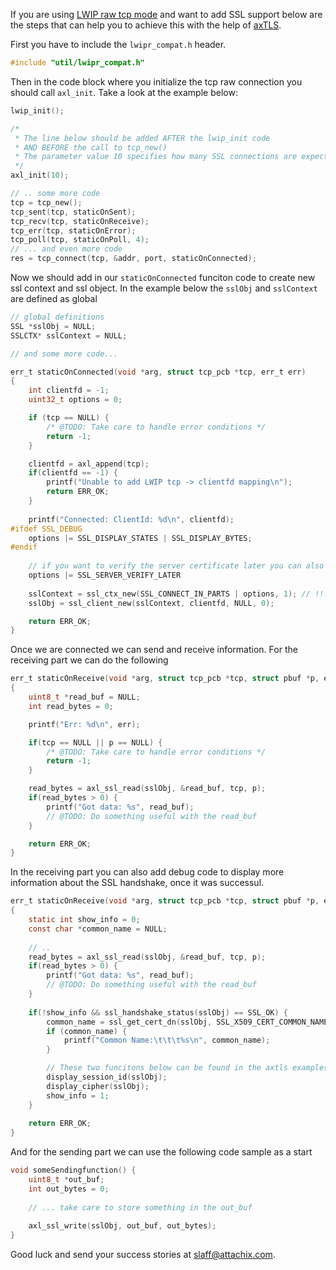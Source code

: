 If you are using [LWIP raw tcp mode](http://lwip.wikia.com/wiki/Raw/TCP) and want to add SSL support below are the steps that can help you to achieve this with the help of [axTLS]( http://axtls.sourceforge.net/ ).
		
First you have to include the `lwipr_compat.h` header.

```C
#include "util/lwipr_compat.h"
```

Then in the code block where you initialize the tcp raw connection you should call `axl_init`.
Take a look at the example below:

```C
lwip_init();

/* 
 * The line below should be added AFTER the lwip_init code
 * AND BEFORE the call to tcp_new()
 * The parameter value 10 specifies how many SSL connections are expected
 */ 
axl_init(10);

// .. some more code
tcp = tcp_new();
tcp_sent(tcp, staticOnSent);
tcp_recv(tcp, staticOnReceive);
tcp_err(tcp, staticOnError);
tcp_poll(tcp, staticOnPoll, 4);
// ... and even more code 
res = tcp_connect(tcp, &addr, port, staticOnConnected);


```

Now we should add in our `staticOnConnected` funciton code to create new ssl context and ssl object. 
In the example below the `sslObj` and `sslContext` are defined as global

```C
// global definitions
SSL *sslObj = NULL;
SSLCTX* sslContext = NULL;

// and some more code...

err_t staticOnConnected(void *arg, struct tcp_pcb *tcp, err_t err)
{
	int clientfd = -1;
	uint32_t options = 0;

	if (tcp == NULL) {
		/* @TODO: Take care to handle error conditions */
		return -1;
	}

	clientfd = axl_append(tcp);
	if(clientfd == -1) {
		printf("Unable to add LWIP tcp -> clientfd mapping\n");
		return ERR_OK;
	}
	
	printf("Connected: ClientId: %d\n", clientfd);
#ifdef SSL_DEBUG
	options |= SSL_DISPLAY_STATES | SSL_DISPLAY_BYTES;
#endif	
	
	// if you want to verify the server certificate later you can also add the following option
	options |= SSL_SERVER_VERIFY_LATER
	
	sslContext = ssl_ctx_new(SSL_CONNECT_IN_PARTS | options, 1); // !!! SSL_CONNECT_IN_PARTS must be in the flags !!!
	sslObj = ssl_client_new(sslContext, clientfd, NULL, 0);

	return ERR_OK;
}
```


Once we are connected we can send and receive information. For the receiving part we can do the following

```C
err_t staticOnReceive(void *arg, struct tcp_pcb *tcp, struct pbuf *p, err_t err)
{
	uint8_t *read_buf = NULL;
	int read_bytes = 0;

	printf("Err: %d\n", err);

	if(tcp == NULL || p == NULL) {
		/* @TODO: Take care to handle error conditions */
		return -1;
	}

	read_bytes = axl_ssl_read(sslObj, &read_buf, tcp, p);
	if(read_bytes > 0) {
		printf("Got data: %s", read_buf);
		// @TODO: Do something useful with the read_buf 
	}

	return ERR_OK;
}
```

In the receiving part you can also add debug code to display more information about the SSL handshake, once it was successul.


```C
err_t staticOnReceive(void *arg, struct tcp_pcb *tcp, struct pbuf *p, err_t err)
{
	static int show_info = 0;
	const char *common_name = NULL;
	
	// ..
	read_bytes = axl_ssl_read(sslObj, &read_buf, tcp, p);
	if(read_bytes > 0) {
		printf("Got data: %s", read_buf);
		// @TODO: Do something useful with the read_buf 
	}
	
	if(!show_info && ssl_handshake_status(sslObj) == SSL_OK) {
		common_name = ssl_get_cert_dn(sslObj, SSL_X509_CERT_COMMON_NAME);
		if (common_name) {
			printf("Common Name:\t\t\t%s\n", common_name);
		}

		// These two funcitons below can be found in the axtls examples
		display_session_id(sslObj); 
		display_cipher(sslObj);
		show_info = 1;
	}
	
	return ERR_OK;
}

```


And for the sending part we can use the following code sample as a start

```C
void someSendingfunction() {
	uint8_t *out_buf;
	int out_bytes = 0;
	
	// ... take care to store something in the out_buf
	
	axl_ssl_write(sslObj, out_buf, out_bytes);
}

```

Good luck and send your success stories at slaff@attachix.com.
